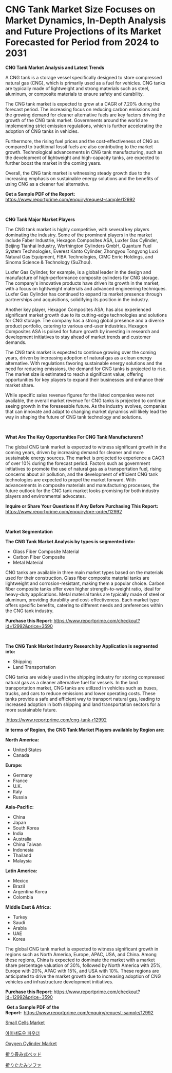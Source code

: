 <p><h1>CNG Tank Market Size Focuses on Market Dynamics, In-Depth Analysis and Future Projections of its Market Forecasted for Period from 2024 to 2031</h1></p><p><strong>CNG Tank Market Analysis and Latest Trends</strong></p>
<p><p>A CNG tank is a storage vessel specifically designed to store compressed natural gas (CNG), which is primarily used as a fuel for vehicles. CNG tanks are typically made of lightweight and strong materials such as steel, aluminum, or composite materials to ensure safety and durability.</p><p>The CNG tank market is expected to grow at a CAGR of 7.20% during the forecast period. The increasing focus on reducing carbon emissions and the growing demand for cleaner alternative fuels are key factors driving the growth of the CNG tank market. Governments around the world are implementing strict emission regulations, which is further accelerating the adoption of CNG tanks in vehicles.</p><p>Furthermore, the rising fuel prices and the cost-effectiveness of CNG as compared to traditional fossil fuels are also contributing to the market growth. Technological advancements in CNG tank manufacturing, such as the development of lightweight and high-capacity tanks, are expected to further boost the market in the coming years.</p><p>Overall, the CNG tank market is witnessing steady growth due to the increasing emphasis on sustainable energy solutions and the benefits of using CNG as a cleaner fuel alternative.</p></p>
<p><strong>Get a Sample PDF of the Report:&nbsp;</strong> <a href="https://www.reportprime.com/enquiry/request-sample/12992">https://www.reportprime.com/enquiry/request-sample/12992</a></p>
<p>&nbsp;</p>
<p><strong>CNG Tank Major Market Players</strong></p>
<p><p>The CNG tank market is highly competitive, with several key players dominating the industry. Some of the prominent players in the market include Faber Industrie, Hexagon Composites ASA, Luxfer Gas Cylinder, Beijing Tianhai Industry, Worthington Cylinders GmbH, Quantum Fuel System Technologies, Everest Kanto Cylinder, Zhongyou Tongyong Luxi Natural Gas Equipment, FIBA Technologies, CIMC Enric Holdings, and Sinoma Science & Technology (SuZhou).</p><p>Luxfer Gas Cylinder, for example, is a global leader in the design and manufacture of high-performance composite cylinders for CNG storage. The company's innovative products have driven its growth in the market, with a focus on lightweight materials and advanced engineering techniques. Luxfer Gas Cylinder has continued to expand its market presence through partnerships and acquisitions, solidifying its position in the industry.</p><p>Another key player, Hexagon Composites ASA, has also experienced significant market growth due to its cutting-edge technologies and solutions for CNG storage. The company has a strong global presence and a diverse product portfolio, catering to various end-user industries. Hexagon Composites ASA is poised for future growth by investing in research and development initiatives to stay ahead of market trends and customer demands.</p><p>The CNG tank market is expected to continue growing over the coming years, driven by increasing adoption of natural gas as a clean energy alternative. With regulations favoring sustainable energy solutions and the need for reducing emissions, the demand for CNG tanks is projected to rise. The market size is estimated to reach a significant value, offering opportunities for key players to expand their businesses and enhance their market share.</p><p>While specific sales revenue figures for the listed companies were not available, the overall market revenue for CNG tanks is projected to continue seeing growth in the foreseeable future. As the industry evolves, companies that can innovate and adapt to changing market dynamics will likely lead the way in shaping the future of CNG tank technology and solutions.</p></p>
<p>&nbsp;</p>
<p><strong>What Are The Key Opportunities For CNG Tank Manufacturers?</strong></p>
<p><p>The global CNG tank market is expected to witness significant growth in the coming years, driven by increasing demand for cleaner and more sustainable energy sources. The market is projected to experience a CAGR of over 10% during the forecast period. Factors such as government initiatives to promote the use of natural gas as a transportation fuel, rising concerns about air pollution, and the development of efficient CNG tank technologies are expected to propel the market forward. With advancements in composite materials and manufacturing processes, the future outlook for the CNG tank market looks promising for both industry players and environmental advocates.</p></p>
<p><strong>Inquire or Share Your Questions If Any Before Purchasing This Report:</strong> <a href="https://www.reportprime.com/enquiry/pre-order/12992">https://www.reportprime.com/enquiry/pre-order/12992</a></p>
<p>&nbsp;</p>
<p><strong>Market Segmentation</strong></p>
<p><strong>The CNG Tank Market Analysis by types is segmented into:</strong></p>
<p><ul><li>Glass Fiber Composite Material</li><li>Carbon Fiber Composite</li><li>Metal Material</li></ul></p>
<p><p>CNG tanks are available in three main market types based on the materials used for their construction. Glass fiber composite material tanks are lightweight and corrosion-resistant, making them a popular choice. Carbon fiber composite tanks offer even higher strength-to-weight ratio, ideal for heavy-duty applications. Metal material tanks are typically made of steel or aluminum, providing durability and cost-effectiveness. Each market type offers specific benefits, catering to different needs and preferences within the CNG tank industry.</p></p>
<p><strong>Purchase this Report:&nbsp;</strong><a href="https://www.reportprime.com/checkout?id=12992&price=3590">https://www.reportprime.com/checkout?id=12992&price=3590</a></p>
<p>&nbsp;</p>
<p><strong>The CNG Tank Market Industry Research by Application is segmented into:</strong></p>
<p><ul><li>Shipping</li><li>Land Transportation</li></ul></p>
<p><p>CNG tanks are widely used in the shipping industry for storing compressed natural gas as a cleaner alternative fuel for vessels. In the land transportation market, CNG tanks are utilized in vehicles such as buses, trucks, and cars to reduce emissions and lower operating costs. These tanks provide a safe and efficient way to transport natural gas, leading to increased adoption in both shipping and land transportation sectors for a more sustainable future.</p></p>
<p><a href="https://www.reportprime.com/cng-tank-r12992">&nbsp;https://www.reportprime.com/cng-tank-r12992</a></p>
<p><strong>In terms of Region, the CNG Tank Market Players available by Region are:</strong></p>
<p>
    <p> <strong> North America: </strong>
        <ul>
            <li>United States</li>
            <li>Canada</li>
        </ul>
        </p> 
    <p> <strong> Europe: </strong>
        <ul>
            <li>Germany</li>
            <li>France</li>
            <li>U.K.</li>
            <li>Italy</li>
            <li>Russia</li>
        </ul>
        </p> 
    <p> <strong> Asia-Pacific: </strong>
        <ul>
            <li>China</li>
            <li>Japan</li>
            <li>South Korea</li>
            <li>India</li>
            <li>Australia</li>
            <li>China Taiwan</li>
            <li>Indonesia</li>
            <li>Thailand</li>
            <li>Malaysia</li>
        </ul>
        </p> 
    <p> <strong> Latin America: </strong>
        <ul>
            <li>Mexico</li>
            <li>Brazil</li>
            <li>Argentina Korea</li>
            <li>Colombia</li>
        </ul>
        </p> 
    <p> <strong> Middle East & Africa: </strong>
        <ul>
            <li>Turkey</li>
            <li>Saudi</li>
            <li>Arabia</li>
            <li>UAE</li>
            <li>Korea</li>
        </ul>
    </p>
    </p>
<p><p>The global CNG tank market is expected to witness significant growth in regions such as North America, Europe, APAC, USA, and China. Among these regions, China is expected to dominate the market with a market share percentage valuation of 30%, followed by North America with 25%, Europe with 20%, APAC with 15%, and USA with 10%. These regions are anticipated to drive the market growth due to increasing adoption of CNG vehicles and infrastructure development initiatives.</p></p>
<p><strong>Purchase this Report: </strong><a href="https://www.reportprime.com/checkout?id=12992&price=3590">https://www.reportprime.com/checkout?id=12992&price=3590</a></p>
<p>&nbsp;<strong>Get a Sample PDF of the Report:&nbsp;&nbsp;</strong><a href="https://www.reportprime.com/enquiry/request-sample/12992">https://www.reportprime.com/enquiry/request-sample/12992</a></p>
<p><strong></strong></p>
<p><p><a href="https://github.com/redneck06/Market-Research-Report-List-3/blob/main/small-cells-market.md">Small Cells Market</a></p><p><a href="https://github.com/KoleLedner/Market-Research-Report-List-1/blob/main/628857872006.md">아이섀도우 파우더</a></p><p><a href="https://github.com/peachesmcdowel1/Market-Research-Report-List-2/blob/main/oxygen-cylinder-market.md">Oxygen Cylinder Market</a></p><p><a href="https://github.com/AaronVargas43/Market-Research-Report-List-1/blob/main/430045876171.md">折り畳み式ベッド</a></p><p><a href="https://github.com/CloydAbbott2023/Market-Research-Report-List-1/blob/main/228970876172.md">折りたたみソファ</a></p></p>